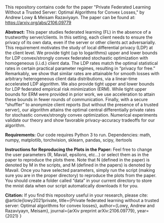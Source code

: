 This repository contains code for the paper "Private Federated Learning Without a Trusted Server: Optimal Algorithms for Convex Losses," by Andrew Lowy &amp; Meisam Razaviyayn. The paper can be found at: https://arxiv.org/abs/2106.09779

**Abstract:**
This paper studies federated learning (FL) in the absence of a trustworthy server/clients. In this
setting, each client needs to ensure the privacy of its own data, even if the server or other clients act
adversarially. This requirement motivates the study of local differential privacy (LDP) at the client level.
We provide tight (up to logarithms) upper and lower bounds for LDP convex/strongly convex federated
stochastic optimization with homogeneous (i.i.d.) client data. The LDP rates match the optimal statistical
rates in certain practical parameter regimes, resulting in “privacy for free.” Remarkably, we show that
similar rates are attainable for smooth losses with arbitrary heterogeneous client data distributions, via a
linear-time accelerated LDP algorithm. We also provide tight upper and lower bounds for LDP federated
empirical risk minimization (ERM). While tight upper bounds for ERM were provided in prior work, we
use acceleration to attain these bounds in fewer rounds of communication. Finally, with a secure “shuffler”
to anonymize client reports (but without the presence of a trusted server), our algorithm attains the
optimal central differentially private rates for stochastic convex/strongly convex optimization. Numerical
experiments validate our theory and show favorable privacy-accuracy tradeoffs for our algorithm.

**Requirements:**
Our code requires Python 3 to run. 
Dependencies: math, numpy, matplotlib, torchvision, sklearn, pandas, scipy, itertools 

**Instructions for Reproducing the Plots in the Paper:** 
Feel free to change the user parameters (R, Mavail, epsilons, etc…) or select them as in the paper to reproduce the plots there. Note that N (defined in the paper) is denoted by M in the scripts, and M (defined in the papers) is denoted by Mavail. Once you have selected parameters, simply run the script (making sure you are in the proper directory) to reproduce the plots from the paper. You should create a folder called “data” in your current directory to store the mnist data when our script automatically downloads it for you. 

**Citation:**
If you find this repository useful in your research, please cite:
@article{lowy2021private,
  title={Private federated learning without a trusted server: Optimal algorithms for convex losses},
  author={Lowy, Andrew and Razaviyayn, Meisam},
  journal={arXiv preprint arXiv:2106.09779},
  year={2021}
}
